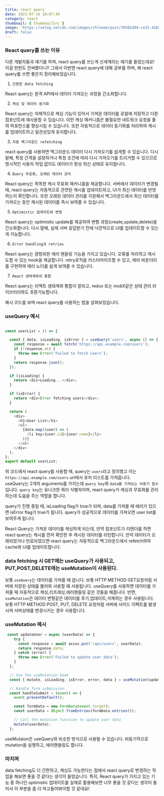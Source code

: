 ```yaml
---
title: react query
date: 2023-07-16 10:07:49
category: react
thumbnail: { thumbnailSrc }
image: 'https://velog.velcdn.com/images/chloeee/post/76582d94-ca32-41b5-a0aa-5e253eb45231/image.jpg'
draft: false
---
```


### React query를 쓰는 이유

다른 개발자들과 얘기를 하며, react query를 쓰는게 신세계라는 얘기를 들었는데요!
이걸 한번도 안써봤다니!! 그래서 이번엔 react query에 대해 공부를 하며, 왜 react query를 쓰면 좋은지 정리해보았습니다.

1. `간편한 data fetching`

React query는 원격 API에서 데이터 가져오는 과정을 간소화합니다.

2. `캐싱 및 데이터 동기화`

React query는 자체적으로 캐싱 기능이 있어서 가져온 데이터를 로컬에 저장하고 다른 컴포넌트에 재사용할 수 있습니다.
이런 캐싱 메커니즘은 불필요한 네트워크 요청을 줄여 퍼포먼스를 향상시킬 수 있습니다. 또한 자동적으로 데이터 동기화를 처리하여 캐시를 업데이트하고 일관성있게 유지합니다.

3. `자동 백그라운드 refetching`

react query를 사용하면 백그라운드 데이터 다시 가져오기를 쉽게할 수 있습니다. 다시 말해, 특정 간격을 설정하거나
특정 조건에 따라 다시 가져오기를 트리거할 수 있으므로 명시적인 사용자 작업 없이도 데이터가 항상 최신 상태로 유지됩니다.

4. `Query 무효화, 오래된 데이터 관리` 

React query는 똑똑한 캐시 무효화 매커니즘을 제공합니다. 서버에서 데이터가 변경될 때, react query는 자동적으로
관련된 캐시를 업데이트하고, UI가 최신 데이터를 반영하는지 확인합니다. 또한 오래된 데이터 관리를 지원해서 백그라운드에서 최신 데이터를 
가져오는 동안 캐시된 데이터를 즉시 보여줄 수 있습니다.

5. `Optimistic 업데이트와 변형`

React query는 optimistic update를 제공하여 변형 과정(create,update,delete)을 간소화합니다.
다시 말해, 실제 서버 응답받기 전에 낙관적으로 UI를 업데이트할 수 있는게 가능합니다.

6. `Error handling과 retries`

React query는 광범위한 에러 핸들링 기능을 가지고 있습니다. 오류를 처리하고 재시도할 수 있는 hook을 제공합니다.
retry로직을 커스터마이즈할 수 있고, 에러 바운더리를 구현하여 에러 노티를 쉽게 보여줄 수 있습니다.

7. `React 생태계와의 통합`

React query는 리액트 생태계와 통합이 잘되고, redux 또는 mobX같은 상태 관리 라이브러리와도 호환가능합니다.


예시 코드를 보며 react query를 사용하는 법을 살펴보았습니다.

### useQuery 예시

```js

const userList = () => {

  const { data, isLoading, isError } = useQuery('users', async () => {
    const response = await fetch('https://api.example.com/users');
    if (!response.ok) {
      throw new Error('Failed to fetch users');
    }
    return response.json();
  });

  if (isLoading) {
    return <div>Loading...</div>;
  }

  if (isError) {
    return <div>Error fetching users</div>;
  }

  return (
    <div>
      <h1>User List</h1>
      <ul>
        {data.map((user) => (
          <li key={user.id}>{user.name}</li>
        ))}
      </ul>
    </div>
  );
};
export default userList;
```

위 코드에서 react query를 사옹할 때, query는 `users`라고 정의했고 이는 `https://api.example.com/users` url에서
유저 리스트를 가져옵니다.<br/>
useQuery는 2개의 arguments를 가지는데 `query key`와 `data를 가져오는 비동기 함수` 입니다.
`query key`는 유니크한 쿼리 식별자이며, react query가 캐싱과 무효화를 관리하는데 도움을 주는 역할을 합니다.
<br/>

query가 진행 중일 때, isLoading flag가 true가 되며, data를 가져올 때 에러가 있으면 isError flag가 true가 됩니다.
query가 성공적으로 데이터를 가져오면 user list를 보여주게 됩니다.

React Query는 가져온 데이터를 캐싱하게 되는데, 만약 컴포넌트가 리렌더를 하면 react query는 캐시를 먼저 확인한 후 캐시된 데이터를 리턴합니다.
만약 데이터가 오래되었거나 만료되었으면 react query는 자동적으로 백그라운드에서 refetch하여 cache와 UI를 업데이트합니다.


### data fetching 시 GET에는 useQuery가 사용되고, PUT,POST,DELETE에는 useMutation이 사용된다.


보통 `useQuery`는 데이터를 가져올 때 씁니다. 보통 HTTP METHOD GET요청처럼 서버에 저장된 상태를 불러와 사용할 떄 사용됩니다.
useQuery를 사용하면 데이터를 가져올 때 자동적으로 캐싱,리프레싱,에러핸들링 같은 것들을 해줍니다.
반면, `useMutation`은 데이터 변형같은 데이터를 추가,업데이트,삭제하는 경우 사용됩니다.
보통 HTTP METHOD POST, PUT, DELETE 요청처럼 서버에 사이드 이펙트를 발생시켜 서버상태를 변경시키는 경우 사용합니다.



### useMutation 예시
```js
 const updateUser = async (userData) => {
    try {
      const response = await axios.put('/api/users', userData);
      return response.data;
    } catch (error) {
      throw new Error('Failed to update user data');
    }
  };

  // Use the useMutation hook
  const { mutate, isLoading, isError, error, data } = useMutation(updateUser);

  // Handle form submission
  const handleSubmit = (event) => {
    event.preventDefault();

    const formData = new FormData(event.target);
    const userData = Object.fromEntries(formData.entries());

    // Call the mutation function to update user data
    mutate(userData);
  };
```

useMutaion은 useQuery와 비슷한 방식으로 사용될 수 있습니다.
비동기적으로 mutation을 실행하고, 에러핸들링도 합니다.



### 마치며

data fetching도 더 간편하고, 캐싱도 가능한다는 점에서 react query로 변경하는 작업을 해보면 좋을 것 같다는 생각이 들었습니다.
특히, React query가 가지고 있는 기능 중 하나인 optimistic 업데이트를 실제로 활용해보면
너무 좋을 것 같다는 생각이 들어서 이 부분을 좀 더 파고들어봐야할 것 같네요!
